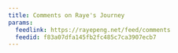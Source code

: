 ```yaml
---
title: Comments on Raye's Journey
params:
  feedlink: https://rayepeng.net/feed/comments
  feedid: f83a07dfa145fb2fc485c7ca3907ecb7
---
```

